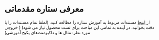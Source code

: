 # معرفی ستاره مقدماتی

از [اینجا](https://github.com/Star-Academy/codestar-internship/blob/master/Projects/General/PhaseG01-Git/PhaseG01-Git.md) مستندات مربوط به آموزش ستاره را مطالعه کنید. (لطفا تمام مستندات را با دقت بخوانید، در آینده به تمامی این مباحث برای تست محصول نیاز می شود) ( خروجی مورد نظر: مثال ها و داکیومنت‌های پکیج آموزشی)
